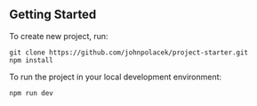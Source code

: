 ## Getting Started

To create new project, run:

```
git clone https://github.com/johnpolacek/project-starter.git
npm install
```

To run the project in your local development environment:

```
npm run dev
```
